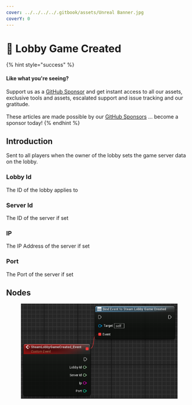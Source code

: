 ```yaml
---
cover: ../../../../.gitbook/assets/Unreal Banner.jpg
coverY: 0
---
```


# 🔻 Lobby Game Created

{% hint style="success" %}
#### Like what you're seeing?

Support us as a [GitHub Sponsor](../../../../become-a-sponsor/) and get instant access to all our assets, exclusive tools and assets, escalated support and issue tracking and our gratitude.\
\
These articles are made possible by our [GitHub Sponsors](../../../../become-a-sponsor/) ... become a sponsor today!
{% endhint %}

## Introduction

Sent to all players when the owner of the lobby sets the game server data on the lobby.

### Lobby Id

The ID of the lobby applies to

### Server Id

The ID of the server if set

### IP

The IP Address of the server if set

### Port

The Port of the server if set

## Nodes

<figure><img src="../../../../.gitbook/assets/image (10) (1) (1) (1) (1) (1).png" alt=""><figcaption></figcaption></figure>
